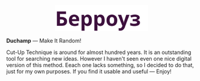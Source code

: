 <p align="center">
<img src="design/LogoWine.svg"  height="70"/>
</p>


**Duchamp** — Make It Random!

Cut-Up Technique is around for almost hundred years. It is an outstanding tool for searching new ideas. However I haven't seen even one nice digital version of this method. Eeach one lacks something, so I decided to do that, just for my own purposes. If you find it usable and useful — Enjoy!
